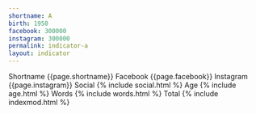 ```yaml
---
shortname: A
birth: 1950
facebook: 300000
instagram: 300000
permalink: indicator-a
layout: indicator
---
```


Shortname {{page.shortname}}
Facebook {{page.facebook}}
Instagram {{page.instagram}}
Social {% include social.html %}
Age {% include age.html %}
Words {% include words.html %}
Total {% include indexmod.html %} 
